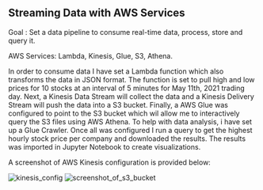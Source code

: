 ##  Streaming Data with AWS Services

Goal : Set a data pipeline to consume real-time data, process, store and query it. 

AWS Services: Lambda, Kinesis, Glue, S3, Athena.

In order to consume data I have set a Lambda function which also transforms the data in JSON format. The function is set to pull high and low prices for 10 stocks at an interval of 5 minutes for May 11th, 2021 trading day. Next, a Kinesis Data Stream will collect the data and a Kinesis Delivery Stream will push the data into a S3 bucket. Finally, a AWS Glue was configured to point to the S3 bucket which wil allow me to interactively query the S3 files using AWS Athena. To help with data analysis, i have set up a Glue Crawler. Once all was configured I run a query to get the highest hourly stock price per company and downloaded the results. The results was imported in Jupyter Notebook to create visualizations. 

A screenshot of AWS Kinesis configuration is provided below:

![kinesis_config](https://user-images.githubusercontent.com/64224466/120900933-b0e70b80-c605-11eb-9e1f-d1b50b0c1a2c.png)
![screenshot_of_s3_bucket](https://user-images.githubusercontent.com/64224466/120900938-bcd2cd80-c605-11eb-96f6-a99187d7a4bc.png)


